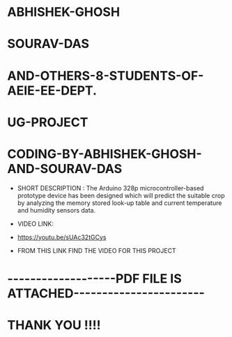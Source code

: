 # ABHISHEK-GHOSH
# SOURAV-DAS
# AND-OTHERS-8-STUDENTS-OF-AEIE-EE-DEPT.
# UG-PROJECT
# CODING-BY-ABHISHEK-GHOSH-AND-SOURAV-DAS

* SHORT DESCRIPTION : 
The Arduino 328p microcontroller-based prototype device has been designed 
which will predict the suitable crop by analyzing the memory stored look-up table 
and current temperature and humidity sensors data.

* VIDEO LINK: 
* https://youtu.be/sUAc32tGCys 
* FROM THIS LINK FIND THE VIDEO FOR THIS PROJECT 
 
# -------------------PDF FILE IS ATTACHED-----------------------

# THANK YOU !!!! 
